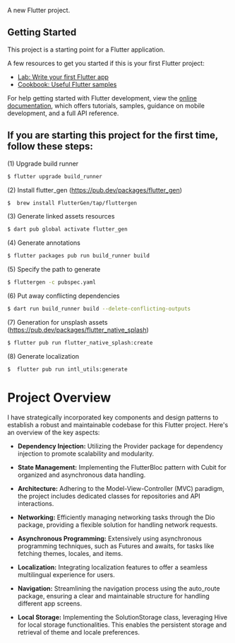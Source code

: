 A new Flutter project.

## Getting Started

This project is a starting point for a Flutter application.

A few resources to get you started if this is your first Flutter project:

- [Lab: Write your first Flutter app](https://docs.flutter.dev/get-started/codelab)
- [Cookbook: Useful Flutter samples](https://docs.flutter.dev/cookbook)

For help getting started with Flutter development, view the
[online documentation](https://docs.flutter.dev/), which offers tutorials,
samples, guidance on mobile development, and a full API reference.

## If you are starting this project for the first time, follow these steps:

(1) Upgrade build runner
```bash
$ flutter upgrade build_runner
```
(2) Install flutter_gen (https://pub.dev/packages/flutter_gen)
```bash
$  brew install FlutterGen/tap/fluttergen
```
(3) Generate linked assets resources
```bash
$ dart pub global activate flutter_gen
```
(4) Generate annotations
```bash
$ flutter packages pub run build_runner build
```
(5) Specify the path to generate
```bash
$ fluttergen -c pubspec.yaml
```
(6) Put away conflicting dependencies
```bash
$ dart run build_runner build --delete-conflicting-outputs
```
(7) Generation for unsplash assets
(https://pub.dev/packages/flutter_native_splash)
```bash
$ flutter pub run flutter_native_splash:create
```
(8) Generate localization
```bash
$  flutter pub run intl_utils:generate
```    
# Project Overview

I have strategically incorporated key components and design patterns to establish a robust and maintainable codebase for this Flutter project. Here's an overview of the key aspects:

- **Dependency Injection:** Utilizing the Provider package for dependency injection to promote scalability and modularity.

- **State Management:** Implementing the FlutterBloc pattern with Cubit for organized and asynchronous data handling.

- **Architecture:** Adhering to the Model-View-Controller (MVC) paradigm, the project includes dedicated classes for repositories and API interactions.

- **Networking:** Efficiently managing networking tasks through the Dio package, providing a flexible solution for handling network requests.

- **Asynchronous Programming:** Extensively using asynchronous programming techniques, such as Futures and awaits, for tasks like fetching themes, locales, and items.

- **Localization:** Integrating localization features to offer a seamless multilingual experience for users.

- **Navigation:** Streamlining the navigation process using the auto_route package, ensuring a clear and maintainable structure for handling different app screens.

- **Local Storage:** Implementing the SolutionStorage class, leveraging Hive for local storage functionalities. This enables the persistent storage and retrieval of theme and locale preferences.